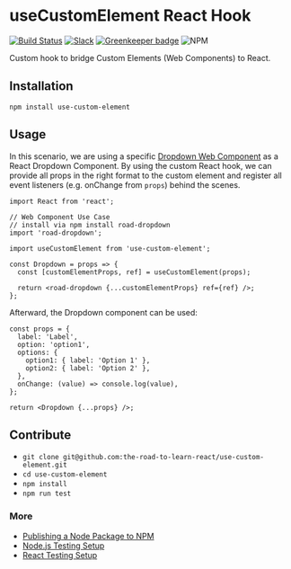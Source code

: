 # useCustomElement React Hook

[![Build Status](https://travis-ci.org/the-road-to-learn-react/use-custom-element.svg?branch=master)](https://travis-ci.org/the-road-to-learn-react/use-custom-element) [![Slack](https://slack-the-road-to-learn-react.wieruch.com/badge.svg)](https://slack-the-road-to-learn-react.wieruch.com/) [![Greenkeeper badge](https://badges.greenkeeper.io/the-road-to-learn-react/use-custom-element.svg)](https://greenkeeper.io/) ![NPM](https://img.shields.io/npm/l/use-custom-element.svg)

Custom hook to bridge Custom Elements (Web Components) to React.

## Installation

`npm install use-custom-element`

## Usage

In this scenario, we are using a specific [Dropdown Web Component](https://github.com/rwieruch/web-components-dropdown) as a React Dropdown Component. By using the custom React hook, we can provide all props in the right format to the custom element and register all event listeners (e.g. onChange from `props`) behind the scenes.

```
import React from 'react';

// Web Component Use Case
// install via npm install road-dropdown
import 'road-dropdown';

import useCustomElement from 'use-custom-element';

const Dropdown = props => {
  const [customElementProps, ref] = useCustomElement(props);

  return <road-dropdown {...customElementProps} ref={ref} />;
};
```

Afterward, the Dropdown component can be used:

```
const props = {
  label: 'Label',
  option: 'option1',
  options: {
    option1: { label: 'Option 1' },
    option2: { label: 'Option 2' },
  },
  onChange: (value) => console.log(value),
};

return <Dropdown {...props} />;
```

## Contribute

* `git clone git@github.com:the-road-to-learn-react/use-custom-element.git`
* `cd use-custom-element`
* `npm install`
* `npm run test`

### More

* [Publishing a Node Package to NPM](https://www.robinwieruch.de/publish-npm-package-node/)
* [Node.js Testing Setup](https://www.robinwieruch.de/node-js-testing-mocha-chai/)
* [React Testing Setup](https://www.robinwieruch.de/react-testing-tutorial/)

